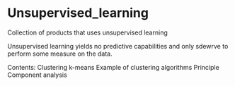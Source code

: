 # Unsupervised_learning
Collection of products that uses unsupervised learning

Unsupervised learning yields no predictive capabilities and only sdewrve to perform some measure on the data.

Contents:
    Clustering
        k-means
        Example of clustering algorithms
    Principle Component analysis
    
  
